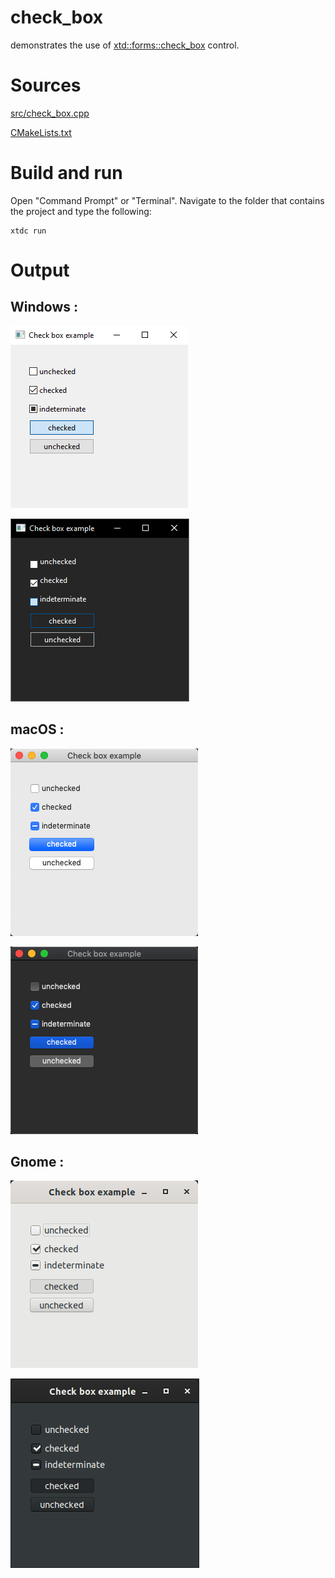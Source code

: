 # check_box

demonstrates the use of [xtd::forms::check_box](../../../../src/xtd_forms/include/xtd/forms/check_box.hpp) control.

# Sources

[src/check_box.cpp](src/check_box.cpp)

[CMakeLists.txt](CMakeLists.txt)

# Build and run

Open "Command Prompt" or "Terminal". Navigate to the folder that contains the project and type the following:

```shell
xtdc run
```

# Output

## Windows :

![Screenshot](../../../../docs/pictures/examples/check_box_w.png)

![Screenshot](../../../../docs/pictures/examples/check_box_wd.png)

## macOS :

![Screenshot](../../../../docs/pictures/examples/check_box_m.png)

![Screenshot](../../../../docs/pictures/examples/check_box_md.png)

## Gnome :

![Screenshot](../../../../docs/pictures/examples/check_box_g.png)

![Screenshot](../../../../docs/pictures/examples/check_box_gd.png)
